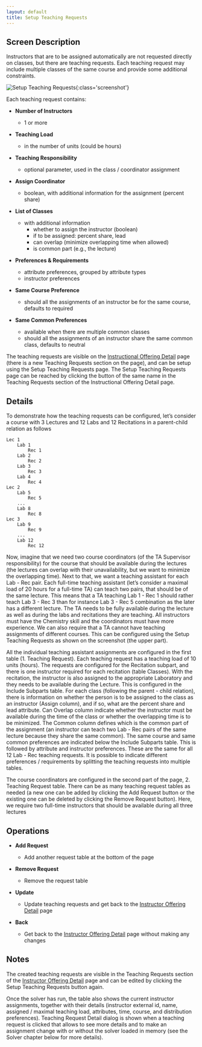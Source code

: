 ```yaml
---
layout: default
title: Setup Teaching Requests
---
```



## Screen Description

Instructors that are to be assigned automatically are not requested directly on classes, but there are teaching requests. Each teaching request may include multiple classes of the same course and provide some additional constraints.

![Setup Teaching Requests](images/setup-teaching-requests-1.png){:class='screenshot'}

Each teaching request contains:

* **Number of Instructors**
	* 1 or more

* **Teaching Load**
	* in the number of units (could be hours)

* **Teaching Responsibility**
	* optional parameter, used in the class / coordinator assignment

* **Assign Coordinator**
	* boolean, with additional information for the assignment (percent share)

* **List of Classes**
	* with additional information
		* whether to assign the instructor (boolean)
		* if to be assigned: percent share, lead
		* can overlap (minimize overlapping time when allowed)
		* is common part (e.g., the lecture)

* **Preferences & Requirements**
	* attribute preferences, grouped by attribute types
	* instructor preferences

* **Same Course Preference**
	* should all the assignments of an instructor be for the same course, defaults to required

* **Same Common Preferences**
	* available when there are multiple common classes
	* should all the assignments of an instructor share the same common class, defaults to neutral

The teaching requests are visible on the [Instructional Offering Detail](instructional-offering-detail) page (there is a new Teaching Requests section on the page), and can be setup using the Setup Teaching Requests page. The Setup Teaching Requests page can be reached by clicking the button of the same name in the Teaching Requests section of the Instructional Offering Detail page.

## Details

To demonstrate how the teaching requests can be configured, let’s consider a course with 3 Lectures and 12 Labs and 12 Recitations in a parent-child relation as follows
```
Lec 1
    Lab 1
        Rec 1
    Lab 2
        Rec 2
    Lab 3
        Rec 3
    Lab 4
        Rec 4
Lec 2
    Lab 5
        Rec 5
    ...
    Lab 8
        Rec 8
Lec 3
    Lab 9
        Rec 9
    ...
    Lab 12
        Rec 12
```

Now, imagine that we need two course coordinators (of the TA Supervisor responsibility) for the course that should be available during the lectures (the lectures can overlap with their unavailability, but we want to minimize the overlapping time). Next to that, we want a teaching assistant for each Lab - Rec pair. Each full-time teaching assistant (let’s consider a maximal load of 20 hours for a full-time TA) can teach two pairs, that should be of the same lecture. This means that a TA teaching Lab 1 - Rec 1 should rather teach Lab 3 - Rec 3 than for instance Lab 3 - Rec 5 combination as the later has a different lecture. The TA needs to be fully available during the lecture as well as during the labs and recitations they are teaching. All instructors must have the Chemistry skill and the coordinators must have more experience. We can also require that a TA cannot have teaching assignments of different courses. This can be configured using the Setup Teaching Requests as shown on the screenshot (the upper part).

All the individual teaching assistant assignments are configured in the first table (1. Teaching Request). Each teaching request has a teaching load of 10 units (hours). The requests are configured for the Recitation subpart, and there is one instructor required for each recitation (table Classes). With the recitation, the instructor is also assigned to the appropriate Laboratory and they needs to be available during the Lecture. This is configured in the Include Subparts table. For each class (following the parent - child relation), there is information on whether the person is to be assigned to the class as an instructor (Assign column), and if so, what are the percent share and lead attribute. Can Overlap column indicate whether the instructor must be available during the time of the class or whether the overlapping time is to be minimized. The Common column defines which is the common part of the assignment (an instructor can teach two Lab - Rec pairs of the same lecture because they share the same common). The same course and same common preferences are indicated below the Include Subparts table. This is followed by attribute and instructor preferences. These are the same for all 12 Lab - Rec teaching requests. It is possible to indicate different preferences / requirements by splitting the teaching requests into multiple tables.

The course coordinators are configured in the second part of the page, 2. Teaching Request table. There can be as many teaching request tables as needed (a new one can be added by clicking the Add Request button or the existing one can be deleted by clicking the Remove Request button). Here, we require two full-time instructors that should be available during all three lectures

## Operations

* **Add Request**
	* Add another request table at the bottom of the page

* **Remove Request**
	* Remove the request table

* **Update**
	* Update teaching requests and get back to the [Instructor Offering Detail](instructional-offering-detail) page

* **Back**
	* Get back to the [Instructor Offering Detail](instructional-offering-detail) page without making any changes

## Notes

The created teaching requests are visible in the Teaching Requests section of the [Instructor Offering Detail](instructional-offering-detail) page and can be edited by clicking the Setup Teaching Requests button again.

Once the solver has run, the table also shows the current instructor assignments, together with their details (instructor external id, name, assigned / maximal teaching load, attributes, time, course, and distribution preferences). Teaching Request Detail dialog is shown when a teaching request is clicked that allows to see more details and to make an assignment change with or without the solver loaded in memory (see the Solver chapter below for more details).
